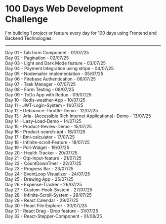 # 100 Days Web Development Challenge

I'm building 1 project or feature every day for 100 days using Frontend and Backend Technologies.

---

Day 01 - Tab form Component - 01/07/25  
Day 02 - Pagination - 02/07/25  
Day 03 - Light and Dark Mode feature - 03/07/25  
Day 04 - Payment Integration using stripe - 04/07/25  
Day 05 - Nodemailer implementation - 05/07/25  
Day 06 - Firebase Authentication - 06/07/25  
Day 07 - Task Manager - 07/07/25  
Day 08 - Form Testing - 08/07/25  
Day 09 - ToDo App with Redux - 09/07/25  
Day 10 - Redis-weather-App - 10/07/25  
Day 11 - JWT-Login-System - 11/07/25  
Day 12 - Debounce-Throttle-Demo - 12/07/25  
Day 13 - Aria- (Accessible Rich Internet Applications)- Demo - 13/07/25  
Day 14 - Lazy-Load-Demo - 14/07/25  
Day 15 - Product-Review-Demo - 15/07/25  
Day 16 - Product-search-api - 16/07/25  
Day 17 - Bmi-calculator - 17/07/25  
Day 18 - Infinite-scroll-Feature - 18/07/25  
Day 19 - Poll-Widget - 19/07/25  
Day 20 - Health Tracker - 20/07/25  
Day 21 - Otp-Input-feature - 21/07/25  
Day 22 - CountDownTmer - 22/07/25  
Day 23 - Progress Bar - 23/07/25  
Day 24 - EventLoop Visualizer - 24/07/25  
Day 25 - Drawing App - 25/07/25  
Day 26 - Expense-Tracker - 26/07/25  
Day 27 - Custom-Hook-System - 27/07/25  
Day 28 - Infinite-Scroll-System - 28/07/25  
Day 29 - React Calendar - 29/07/25  
Day 30 - React File Explorer - 30/07//25  
Day 31 - React Drag - Drop feature - 31/07/25  
Day 32 - React-Stepper-Component - 01/08/25



